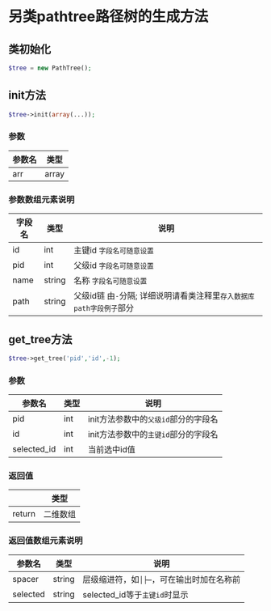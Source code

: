 # 另类pathtree路径树的生成方法
## 类初始化
```PHP
$tree = new PathTree();
```
## init方法
```PHP
$tree->init(array(...));
```
### 参数
| 参数名 | 类型 |
| ------------ | ------------ |
| arr | array |
### 参数数组元素说明
| 字段名 | 类型 | 说明 |
| ------------ | ------------ | ------------ |
| id | int | 主键id  `字段名可随意设置` |
| pid | int | 父级id  `字段名可随意设置` |
| name | string | 名称  `字段名可随意设置` |
| path | string | 父级id链 由`-`分隔; 详细说明请看类注释里`存入数据库path字段例子`部分 |
## get_tree方法
```PHP
$tree->get_tree('pid','id',-1);
```
### 参数
| 参数名 | 类型 | 说明 |
| ------------ | ------------ | ------------ |
| pid | int | init方法参数中的`父级id`部分的字段名 |
| id | int | init方法参数中的`主键id`部分的字段名 |
| selected_id | int | 当前选中id值 |
### 返回值
|  | 类型 |
| ------------ | ------------ |
| return | 二维数组 |
### 返回值数组元素说明
| 参数名 | 类型 | 说明 |
| ------------ | ------------ | ------------ |
| spacer | string | 层级缩进符，如`│├─`，可在输出时加在名称前 |
| selected | string | selected_id等于`主键id`时显示 |
